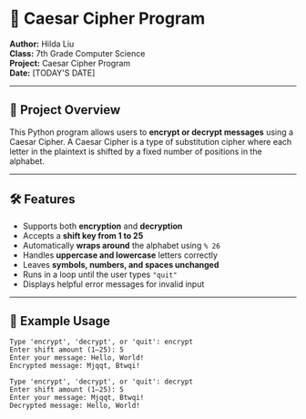 # 🔐 Caesar Cipher Program

**Author:** Hilda Liu  
**Class:** 7th Grade Computer Science  
**Project:** Caesar Cipher Program  
**Date:** [TODAY'S DATE]  

---

## 🎯 Project Overview

This Python program allows users to **encrypt or decrypt messages** using a Caesar Cipher. A Caesar Cipher is a type of substitution cipher where each letter in the plaintext is shifted by a fixed number of positions in the alphabet.

---

## 🛠️ Features

- Supports both **encryption** and **decryption**
- Accepts a **shift key from 1 to 25**
- Automatically **wraps around** the alphabet using `% 26`
- Handles **uppercase and lowercase** letters correctly
- Leaves **symbols, numbers, and spaces unchanged**
- Runs in a loop until the user types `"quit"`
- Displays helpful error messages for invalid input

---

## 🧪 Example Usage

```plaintext
Type 'encrypt', 'decrypt', or 'quit': encrypt
Enter shift amount (1–25): 5
Enter your message: Hello, World!
Encrypted message: Mjqqt, Btwqi!

Type 'encrypt', 'decrypt', or 'quit': decrypt
Enter shift amount (1–25): 5
Enter your message: Mjqqt, Btwqi!
Decrypted message: Hello, World!
